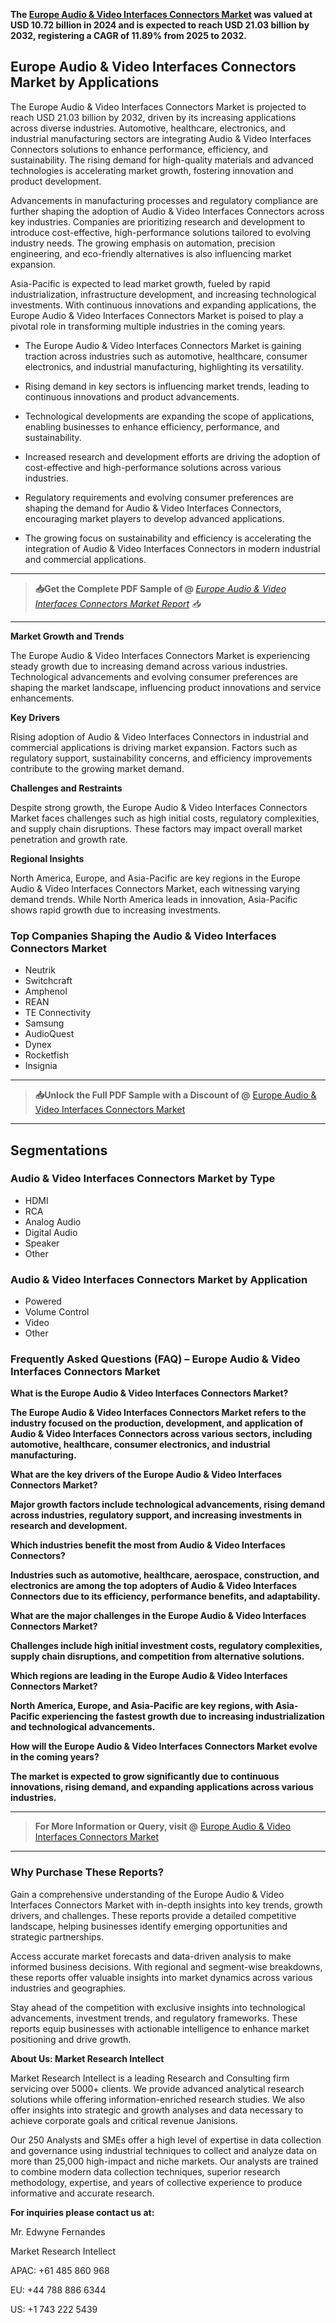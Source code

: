 <p><strong>The <a href="https://www.marketresearchintellect.com/download-sample/?rid=1031433&amp;utm_source=Pulse-April-Europe&amp;utm_medium=852">Europe Audio & Video Interfaces Connectors Market</a> was valued at USD 10.72 billion in 2024 and is expected to reach USD 21.03 billion by 2032, registering a CAGR of 11.89% from 2025 to 2032.</strong></p><h2>Europe Audio & Video Interfaces Connectors Market by Applications&nbsp;</h2><p><p>The Europe Audio & Video Interfaces Connectors Market is projected to reach USD 21.03 billion by 2032, driven by its increasing applications across diverse industries. Automotive, healthcare, electronics, and industrial manufacturing sectors are integrating Audio & Video Interfaces Connectors solutions to enhance performance, efficiency, and sustainability. The rising demand for high-quality materials and advanced technologies is accelerating market growth, fostering innovation and product development.</p><p>Advancements in manufacturing processes and regulatory compliance are further shaping the adoption of Audio & Video Interfaces Connectors across key industries. Companies are prioritizing research and development to introduce cost-effective, high-performance solutions tailored to evolving industry needs. The growing emphasis on automation, precision engineering, and eco-friendly alternatives is also influencing market expansion.</p><p>Asia-Pacific is expected to lead market growth, fueled by rapid industrialization, infrastructure development, and increasing technological investments. With continuous innovations and expanding applications, the Europe Audio & Video Interfaces Connectors Market is poised to play a pivotal role in transforming multiple industries in the coming years.</p></p><ul><li><p>The Europe Audio & Video Interfaces Connectors Market is gaining traction across industries such as automotive, healthcare, consumer electronics, and industrial manufacturing, highlighting its versatility.</p></li><li><p>Rising demand in key sectors is influencing market trends, leading to continuous innovations and product advancements.</p></li><li><p>Technological developments are expanding the scope of applications, enabling businesses to enhance efficiency, performance, and sustainability.</p></li><li><p>Increased research and development efforts are driving the adoption of cost-effective and high-performance solutions across various industries.</p></li><li><p>Regulatory requirements and evolving consumer preferences are shaping the demand for Audio & Video Interfaces Connectors, encouraging market players to develop advanced applications.</p></li><li><p>The growing focus on sustainability and efficiency is accelerating the integration of Audio & Video Interfaces Connectors in modern industrial and commercial applications.</p></li></ul><hr /><blockquote><p><strong><span class="font-[700]">📥Get the Complete PDF Sample of @ </span></strong><em><span class="font-[700]"><a href="https://www.marketresearchintellect.com/download-sample/?rid=1031433&amp;utm_source=Pulse-April-Europe&amp;utm_medium=852" target="_blank" data-tracking-control-name="article-ssr-frontend-pulse_little-text-block" data-tracking-will-navigate="" data-test-link="">Europe Audio & Video Interfaces Connectors Market Report</a>&nbsp;📥</span></em></p></blockquote><hr /><p class="" data-start="77" data-end="360"><strong data-start="77" data-end="105">Market Growth and Trends</strong></p><p class="" data-start="77" data-end="360">The Europe Audio & Video Interfaces Connectors Market is experiencing steady growth due to increasing demand across various industries. Technological advancements and evolving consumer preferences are shaping the market landscape, influencing product innovations and service enhancements.</p><p class="" data-start="362" data-end="606"><strong data-start="362" data-end="377">Key Drivers</strong></p><p class="" data-start="362" data-end="606">Rising adoption of Audio & Video Interfaces Connectors in industrial and commercial applications is driving market expansion. Factors such as regulatory support, sustainability concerns, and efficiency improvements contribute to the growing market demand.</p><p class="" data-start="608" data-end="849"><strong data-start="608" data-end="637">Challenges and Restraints</strong></p><p class="" data-start="608" data-end="849">Despite strong growth, the Europe Audio & Video Interfaces Connectors Market faces challenges such as high initial costs, regulatory complexities, and supply chain disruptions. These factors may impact overall market penetration and growth rate.</p><p class="" data-start="851" data-end="1095"><strong data-start="851" data-end="872">Regional Insights</strong></p><p class="" data-start="851" data-end="1095">North America, Europe, and Asia-Pacific are key regions in the Europe Audio & Video Interfaces Connectors Market, each witnessing varying demand trends. While North America leads in innovation, Asia-Pacific shows rapid growth due to increasing investments.</p><p><h3>Top Companies Shaping the Audio & Video Interfaces Connectors Market </h3><ul><li>Neutrik</li><li>Switchcraft</li><li>Amphenol</li><li>REAN</li><li>TE Connectivity</li><li>Samsung</li><li>AudioQuest</li><li>Dynex</li><li>Rocketfish</li><li>Insignia</li></ul></p><hr /><blockquote><p><strong>📥Unlock the Full PDF Sample with a Discount of @</strong> <a href="https://www.marketresearchintellect.com/ask-for-discount/?rid=1031433&amp;utm_source=Pulse-April-Europe&amp;utm_medium=852">Europe Audio & Video Interfaces Connectors Market</a></p></blockquote><hr /><p><h2>Segmentations</h2><h3>Audio & Video Interfaces Connectors Market by Type</h3><ul><li>HDMI</li><li>RCA</li><li>Analog Audio</li><li>Digital Audio</li><li>Speaker</li><li>Other</li></ul><h3>Audio & Video Interfaces Connectors Market by Application</h3><ul><li>Powered</li><li>Volume Control</li><li>Video</li><li>Other</li></ul></p><h3><strong>Frequently Asked Questions (FAQ) &ndash; Europe Audio & Video Interfaces Connectors Market</strong></h3><p><strong>What is the Europe Audio & Video Interfaces Connectors Market?</strong></p><p><strong>The Europe Audio & Video Interfaces Connectors Market refers to the industry focused on the production, development, and application of Audio & Video Interfaces Connectors across various sectors, including automotive, healthcare, consumer electronics, and industrial manufacturing.</strong></p><p><strong>What are the key drivers of the Europe Audio & Video Interfaces Connectors Market?</strong></p><p><strong>Major growth factors include technological advancements, rising demand across industries, regulatory support, and increasing investments in research and development.</strong></p><p><strong>Which industries benefit the most from Audio & Video Interfaces Connectors?</strong></p><p><strong>Industries such as automotive, healthcare, aerospace, construction, and electronics are among the top adopters of Audio & Video Interfaces Connectors due to its efficiency, performance benefits, and adaptability.</strong></p><p><strong>What are the major challenges in the Europe Audio & Video Interfaces Connectors Market?</strong></p><p><strong>Challenges include high initial investment costs, regulatory complexities, supply chain disruptions, and competition from alternative solutions.</strong></p><p><strong>Which regions are leading in the Europe Audio & Video Interfaces Connectors Market?</strong></p><p><strong>North America, Europe, and Asia-Pacific are key regions, with Asia-Pacific experiencing the fastest growth due to increasing industrialization and technological advancements.</strong></p><p><strong>How will the Europe Audio & Video Interfaces Connectors Market evolve in the coming years?</strong></p><p><strong>The market is expected to grow significantly due to continuous innovations, rising demand, and expanding applications across various industries.</strong></p><hr /><blockquote><p><span class="font-[700]"><strong>For More Information or Query, visit&nbsp;@</strong>&nbsp;</span><span class="font-[700]"><a href="https://www.marketresearchintellect.com/product/audio-video-interfaces-connectors-market/?utm_source=Linkedin&utm_medium=852" target="_blank" data-tracking-control-name="article-ssr-frontend-pulse_little-text-block" data-tracking-will-navigate="" data-test-link="">Europe Audio & Video Interfaces Connectors Market</a></span></p></blockquote><hr /><h3><strong data-start="0" data-end="31">Why Purchase These Reports?</strong></h3><p class="" data-start="35" data-end="297">Gain a comprehensive understanding of the Europe Audio & Video Interfaces Connectors Market with in-depth insights into key trends, growth drivers, and challenges. These reports provide a detailed competitive landscape, helping businesses identify emerging opportunities and strategic partnerships.</p><p class="" data-start="299" data-end="540">Access accurate market forecasts and data-driven analysis to make informed business decisions. With regional and segment-wise breakdowns, these reports offer valuable insights into market dynamics across various industries and geographies.</p><p class="" data-start="542" data-end="784">Stay ahead of the competition with exclusive insights into technological advancements, investment trends, and regulatory frameworks. These reports equip businesses with actionable intelligence to enhance market positioning and drive growth.</p><p><strong><span class="font-[700]">About Us: Market Research Intellect</span></strong></p><p><span class="">Market Research Intellect is a leading Research and Consulting firm servicing over 5000+ clients. We provide advanced analytical research solutions while offering information-enriched research studies.&nbsp;</span>We also offer insights into strategic and growth analyses and data necessary to achieve corporate goals and critical revenue Janisions.</p><p><span class="">Our 250 Analysts and SMEs offer a high level of expertise in data collection and governance using industrial techniques to collect and analyze data on more than 25,000 high-impact and niche markets. Our analysts are trained to combine modern data collection techniques, superior research methodology, expertise, and years of collective experience to produce informative and accurate research.</span></p><p><strong>For inquiries please contact us at:</strong></p><p>Mr. Edwyne Fernandes</p><p>Market Research Intellect</p><p>APAC: +61 485 860 968</p><p>EU: +44 788 886 6344</p><p>US: +1 743 222 5439</p>